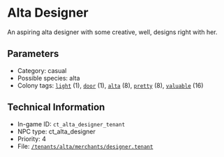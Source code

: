 # Alta Designer

An aspiring alta designer with some creative, well, designs right with her.

## Parameters

- Category: casual
- Possible species: alta
- Colony tags: [`light`](https://ceterai.github.io/MyEnternia/Wiki/Tags/Light) (1), [`door`](https://ceterai.github.io/MyEnternia/Wiki/Tags/Door) (1), [`alta`](https://ceterai.github.io/MyEnternia/Wiki/Tags/Alta) (8), [`pretty`](https://ceterai.github.io/MyEnternia/Wiki/Tags/Pretty) (8), [`valuable`](https://ceterai.github.io/MyEnternia/Wiki/Tags/Valuable) (16)

## Technical Information

- In-game ID: `ct_alta_designer_tenant`
- NPC type: ct_alta_designer
- Priority: 4
- File: [`/tenants/alta/merchants/designer.tenant`](https://github.com/Ceterai/Enternia/blob/main/tenants/alta/merchants/designer.tenant)
